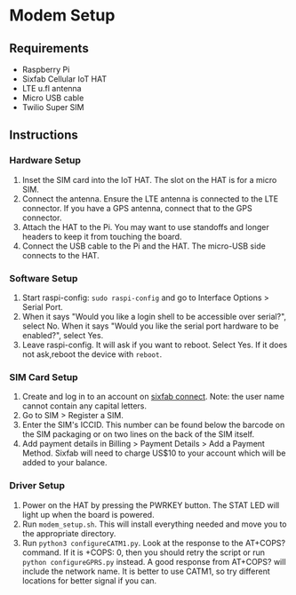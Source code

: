 # Modem Setup

## Requirements

- Raspberry Pi
- Sixfab Cellular IoT HAT
- LTE u.fl antenna
- Micro USB cable
- Twilio Super SIM

## Instructions

### Hardware Setup

1. Inset the SIM card into the IoT HAT. The slot on the HAT is for a micro SIM.
2. Connect the antenna. Ensure the LTE antenna is connected to the LTE connector. If you have a GPS antenna, connect that to the GPS connector.
3. Attach the HAT to the Pi. You may want to use standoffs and longer headers to keep it from touching the board.
4. Connect the USB cable to the Pi and the HAT. The micro-USB side connects to the HAT.

### Software Setup

1. Start raspi-config: `sudo raspi-config` and go to Interface Options > Serial Port.
2. When it says "Would you like a login shell to be accessible over serial?", select No. When it says "Would you like the serial port hardware to be enabled?", select Yes.
3. Leave raspi-config. It will ask if you want to reboot. Select Yes. If it does not ask,reboot the device with `reboot`.

### SIM Card Setup

1. Create and log in to an account on [sixfab connect](https://connect.sixfab.com). Note: the user name cannot contain any capital letters.
2. Go to SIM > Register a SIM.
3. Enter the SIM's ICCID. This number can be found below the barcode on the SIM packaging or on two lines on the back of the SIM itself.
4. Add payment details in Billing > Payment Details > Add a Payment Method. Sixfab will need to charge US$10 to your account which will be added to your balance.

### Driver Setup

1. Power on the HAT by pressing the PWRKEY button. The STAT LED will light up when the board is powered.
2. Run `modem_setup.sh`. This will install everything needed and move you to the appropriate directory.
3. Run `python3 configureCATM1.py`. Look at the response to the AT+COPS? command. If it is +COPS: 0, then you should retry the script or run `python configureGPRS.py` instead. A good response from AT+COPS? will include the network name. It is better to use CATM1, so try different locations for better signal if you can.
